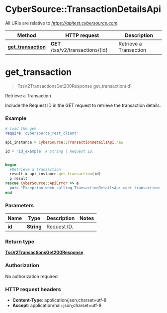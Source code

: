 # CyberSource::TransactionDetailsApi

All URIs are relative to *https://apitest.cybersource.com*

Method | HTTP request | Description
------------- | ------------- | -------------
[**get_transaction**](TransactionDetailsApi.md#get_transaction) | **GET** /tss/v2/transactions/{id} | Retrieve a Transaction


# **get_transaction**
> TssV2TransactionsGet200Response get_transaction(id)

Retrieve a Transaction

Include the Request ID in the GET request to retrieve the transaction details.

### Example
```ruby
# load the gem
require 'cybersource_rest_client'

api_instance = CyberSource::TransactionDetailsApi.new

id = 'id_example' # String | Request ID. 


begin
  #Retrieve a Transaction
  result = api_instance.get_transaction(id)
  p result
rescue CyberSource::ApiError => e
  puts "Exception when calling TransactionDetailsApi->get_transaction: #{e}"
end
```

### Parameters

Name | Type | Description  | Notes
------------- | ------------- | ------------- | -------------
 **id** | **String**| Request ID.  | 

### Return type

[**TssV2TransactionsGet200Response**](TssV2TransactionsGet200Response.md)

### Authorization

No authorization required

### HTTP request headers

 - **Content-Type**: application/json;charset=utf-8
 - **Accept**: application/hal+json;charset=utf-8



